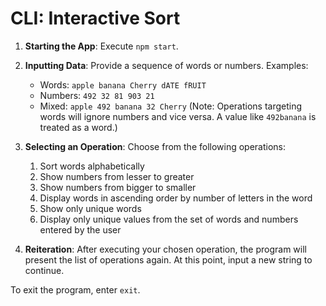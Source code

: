 # CLI: Interactive Sort

1. **Starting the App**: Execute `npm start`.

2. **Inputting Data**: Provide a sequence of words or numbers. Examples:

   - Words: `apple banana Cherry dATE fRUIT`
   - Numbers: `492 32 81 903 21`
   - Mixed: `apple 492 banana 32 Cherry`
     (Note: Operations targeting words will ignore numbers and vice versa. A value like `492banana` is treated as a word.)

3. **Selecting an Operation**: Choose from the following operations:

   1. Sort words alphabetically
   2. Show numbers from lesser to greater
   3. Show numbers from bigger to smaller
   4. Display words in ascending order by number of letters in the word
   5. Show only unique words
   6. Display only unique values from the set of words and numbers entered by the user

4. **Reiteration**: After executing your chosen operation, the program will present the list of operations again. At this point, input a new string to continue.

To exit the program, enter `exit`.
